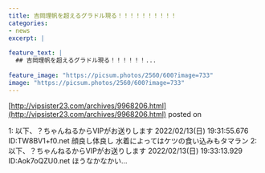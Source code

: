 ```yaml
---
title: 吉岡理帆を超えるグラドル現る！！！！！！！！！！
categories:
- news
excerpt: |
  
feature_text: |
  ## 吉岡理帆を超えるグラドル現る！！！！！！...
  
feature_image: "https://picsum.photos/2560/600?image=733"
image: "https://picsum.photos/2560/600?image=733"
---
```


[http://vipsister23.com/archives/9968206.html](http://vipsister23.com/archives/9968206.html)
posted on 

<!--more-->

1: 以下、？ちゃんねるからVIPがお送りします 2022/02/13(日) 19:31:55.676 ID:TW8BV1+f0.net 顔良し体良し 水着によってはケツの食い込みもタマラン 2: 以下、？ちゃんねるからVIPがお送りします 2022/02/13(日) 19:33:13.929 ID:Aok7oQZU0.net ほうなかなかい...
